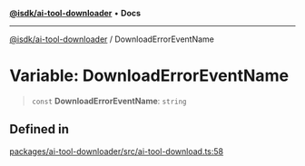 [**@isdk/ai-tool-downloader**](../README.md) • **Docs**

***

[@isdk/ai-tool-downloader](../globals.md) / DownloadErrorEventName

# Variable: DownloadErrorEventName

> `const` **DownloadErrorEventName**: `string`

## Defined in

[packages/ai-tool-downloader/src/ai-tool-download.ts:58](https://github.com/isdk/ai-tool-download.js/blob/609380d16e83ac2f77ffb9ec6a0d5aa57425a31a/src/ai-tool-download.ts#L58)
